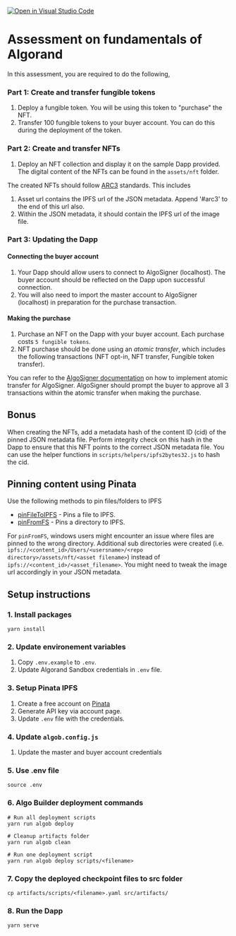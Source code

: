 [![Open in Visual Studio Code](https://classroom.github.com/assets/open-in-vscode-c66648af7eb3fe8bc4f294546bfd86ef473780cde1dea487d3c4ff354943c9ae.svg)](https://classroom.github.com/online_ide?assignment_repo_id=8132638&assignment_repo_type=AssignmentRepo)
# Assessment on fundamentals of Algorand

In this assessment, you are required to do the following, 

### Part 1: Create and transfer fungible tokens
1. Deploy a fungible token. You will be using this token to "purchase" the NFT.
2. Transfer 100 fungible tokens to your buyer account. You can do this during the deployment of the token.

### Part 2: Create and transfer NFTs
1. Deploy an NFT collection and display it on the sample Dapp provided. The digital content of the NFTs can be found in the `assets/nft` folder.

The created NFTs should follow [ARC3](https://github.com/algorandfoundation/ARCs/blob/main/ARCs/arc-0003.md) standards. This includes 

1. Asset url contains the IPFS url of the JSON metadata. Append '#arc3' to the end of this url also.
2. Within the JSON metadata, it should contain the IPFS url of the image file.

### Part 3: Updating the Dapp

#### Connecting the buyer account
1. Your Dapp should allow users to connect to AlgoSigner (localhost). The buyer account should be reflected on the Dapp upon successful connection. 
2. You will also need to import the master account to AlgoSigner (localhost) in preparation for the purchase transaction.

#### Making the purchase
1. Purchase an NFT on the Dapp with your buyer account. Each purchase costs `5 fungible tokens`.
2. NFT purchase should be done using an *atomic transfer*, which includes the following transactions (NFT opt-in, NFT transfer, Fungible token transfer).

You can refer to the [AlgoSigner documentation](https://github.com/PureStake/algosigner/blob/develop/docs/dApp-integration.md#algosignersigntxntxnobjects) on how to implement atomic transfer for AlgoSigner. AlgoSigner should prompt the buyer to approve all 3 transactions within the atomic transfer when making the purchase.

## Bonus
When creating the NFTs, add a metadata hash of the content ID (cid) of the pinned JSON metadata file. Perform integrity check on this hash in the Dapp to ensure that this NFT points to the correct JSON metadata file. You can use the helper functions in `scripts/helpers/ipfs2bytes32.js` to hash the cid.

## Pinning content using Pinata
Use the following methods to pin files/folders to IPFS

- [pinFileToIPFS](https://www.npmjs.com/package/@pinata/sdk#pinFileToIPFS) - Pins a file to IPFS.
- [pinFromFS](https://www.npmjs.com/package/@pinata/sdk#pinFromFS) - Pins a directory to IPFS. 

For `pinFromFS`, windows users might encounter an issue where files are pinned to the wrong directory. Additional sub directories were created (i.e. `ipfs://<content_id>/Users/<usersname>/<repo directory>/assets/nft/<asset filename>`) instead of `ipfs://<content_id>/<asset_filename>`. You might need to tweak the image url accordingly in your JSON metadata.

## Setup instructions

### 1. Install packages
```
yarn install
```

### 2. Update environement variables
1. Copy `.env.example` to `.env`.
2. Update Algorand Sandbox credentials in `.env` file.

### 3. Setup Pinata IPFS
1. Create a free account on [Pinata](https://www.pinata.cloud/)
2. Generate API key via account page.
3. Update `.env` file with the credentials.

### 4. Update `algob.config.js`
1. Update the master and buyer account credentials

### 5. Use .env file
```
source .env
```

### 6. Algo Builder deployment commands
```
# Run all deployment scripts
yarn run algob deploy

# Cleanup artifacts folder
yarn run algob clean

# Run one deployment script
yarn run algob deploy scripts/<filename>
```

### 7. Copy the deployed checkpoint files to src folder
```
cp artifacts/scripts/<filename>.yaml src/artifacts/
```

### 8. Run the Dapp
```
yarn serve
```
